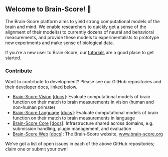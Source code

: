 ## Welcome to Brain-Score! 🧠

The Brain-Score platform aims to yield strong computational models of the brain and mind. We enable researchers to quickly get a sense of the alignment of their model(s) to currently dozens of neural and behavioral measurements, and provide these models to experimentalists to prototype new experiments and make sense of biological data. 

If you’re a new user to Brain-Score, our [tutorials](https://www.brain-score.org/tutorials) are a good place to get started.

### Contribute
Want to contribute to development? Please see our GitHub repositories and their developer docs, linked below. 

* [Brain-Score Vision](https://github.com/brain-score/brain-score) [[docs]](https://brain-score.readthedocs.io/en/latest/): Evaluate computational models of brain function on their match to brain measurements in vision (human and non-human primate)
* [Brain-Score Language](https://github.com/brain-score/language) [[docs]](https://brain-score-language.readthedocs.io/en/latest/): Evaluate computational models of brain function on their match to brain measurements in language
* [Brain-Score Core](https://github.com/brain-score/core) [[docs]](https://brain-score-core.readthedocs.io/en/latest/): Infrastructure shared across domains, e.g. submission handling, plugin management, and evaluation
* [Brain-Score Web](https://github.com/brain-score/brain-score.web) [[docs]](https://brain-scoreweb.readthedocs.io/en/latest/): The Brain-Score website, www.brain-score.org

We’ve got a list of open issues in each of the above GitHub repositories; claim one or submit your own!
